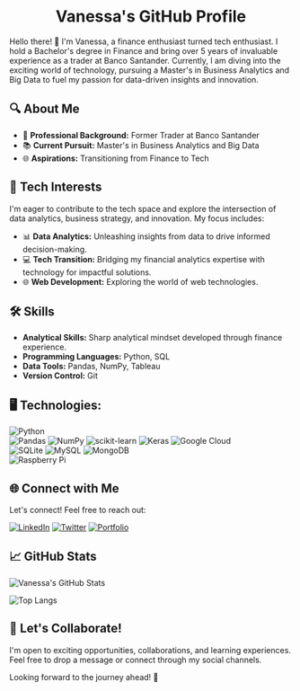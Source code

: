 <h1 align="center">Vanessa's GitHub Profile</h1>

Hello there! 👋 I'm Vanessa, a finance enthusiast turned tech enthusiast. I hold a Bachelor's degree in Finance and bring over 5 years of invaluable experience as a trader at Banco Santander. Currently, I am diving into the exciting world of technology, pursuing a Master's in Business Analytics and Big Data to fuel my passion for data-driven insights and innovation.

## 🔍 About Me

- 💼 **Professional Background:** Former Trader at Banco Santander
- 📚 **Current Pursuit:** Master's in Business Analytics and Big Data
- 🌐 **Aspirations:** Transitioning from Finance to Tech

## 🚀 Tech Interests

I'm eager to contribute to the tech space and explore the intersection of data analytics, business strategy, and innovation. My focus includes:

- 📊 **Data Analytics:** Unleashing insights from data to drive informed decision-making.
- 💻 **Tech Transition:** Bridging my financial analytics expertise with technology for impactful solutions.
- 🌐 **Web Development:** Exploring the world of web technologies.

## 🛠️ Skills

- **Analytical Skills:** Sharp analytical mindset developed through finance experience.
- **Programming Languages:** Python, SQL
- **Data Tools:** Pandas, NumPy, Tableau
- **Version Control:** Git
  
## 🖥️ Technologies:
![Python](https://img.shields.io/badge/python-3670A0?style=for-the-badge&logo=python&logoColor=ffdd54)
</br>
![Pandas](https://img.shields.io/badge/pandas-%23150458.svg?style=for-the-badge&logo=pandas&logoColor=white)
![NumPy](https://img.shields.io/badge/numpy-%23013243.svg?style=for-the-badge&logo=numpy&logoColor=white)
![scikit-learn](https://img.shields.io/badge/scikit--learn-%23F7931E.svg?style=for-the-badge&logo=scikit-learn&logoColor=white)
![Keras](https://img.shields.io/badge/Keras-%23D00000.svg?style=for-the-badge&logo=Keras&logoColor=white)
![Google Cloud](https://img.shields.io/badge/GoogleCloud-%234285F4.svg?style=for-the-badge&logo=google-cloud&logoColor=white)
</br>
![SQLite](https://img.shields.io/badge/sqlite-%2307405e.svg?style=for-the-badge&logo=sqlite&logoColor=white)
![MySQL](https://img.shields.io/badge/mysql-%2300f.svg?style=for-the-badge&logo=mysql&logoColor=white)
![MongoDB](https://img.shields.io/badge/MongoDB-%234ea94b.svg?style=for-the-badge&logo=mongodb&logoColor=white)
</br>
![Raspberry Pi](https://img.shields.io/badge/-RaspberryPi-C51A4A?style=for-the-badge&logo=Raspberry-Pi)


## 🌐 Connect with Me

Let's connect! Feel free to reach out:

<a href="https://www.linkedin.com/in/vanessavegaval" target="_blank"><img src="https://img.shields.io/badge/LinkedIn-Connect-blue?style=for-the-badge&logo=linkedin" alt="LinkedIn"></a>
<a href="https://twitter.com/vanessa_tech" target="_blank"><img src="https://img.shields.io/badge/Twitter-Follow-blue?style=for-the-badge&logo=twitter" alt="Twitter"></a>
<a href="https://vanessa.tech" target="_blank"><img src="https://img.shields.io/badge/Portfolio-Visit-blue?style=for-the-badge" alt="Portfolio"></a>

## 📈 GitHub Stats

![Vanessa's GitHub Stats](https://github-readme-stats.vercel.app/api?username=vanessa&show_icons=true&hide=contribs,prs&theme=radical)

![Top Langs](https://github-readme-stats.vercel.app/api/top-langs/?username=vanessa&layout=compact&theme=radical)

## 🤝 Let's Collaborate!

I'm open to exciting opportunities, collaborations, and learning experiences. Feel free to drop a message or connect through my social channels.

Looking forward to the journey ahead! 🚀

</br>
